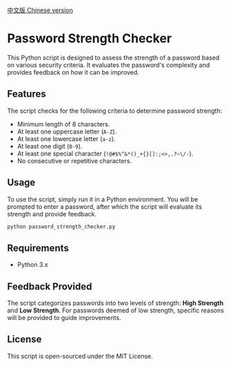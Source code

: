 [中文版 Chinese version](README_zh.md)

# Password Strength Checker

This Python script is designed to assess the strength of a password based on various security criteria. It evaluates the password's complexity and provides feedback on how it can be improved.

## Features

The script checks for the following criteria to determine password strength:

- Minimum length of 8 characters.
- At least one uppercase letter (`A-Z`).
- At least one lowercase letter (`a-z`).
- At least one digit (`0-9`).
- At least one special character (`!@#$%^&*()_+{}[]:;<>,.?~\/-`).
- No consecutive or repetitive characters.

## Usage

To use the script, simply run it in a Python environment. You will be prompted to enter a password, after which the script will evaluate its strength and provide feedback.

```bash
python password_strength_checker.py
```

## Requirements

- Python 3.x

## Feedback Provided

The script categorizes passwords into two levels of strength: **High Strength** and **Low Strength**. For passwords deemed of low strength, specific reasons will be provided to guide improvements.

## License

This script is open-sourced under the MIT License.
